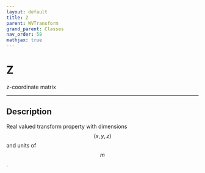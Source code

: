 ```yaml
---
layout: default
title: Z
parent: WVTransform
grand_parent: Classes
nav_order: 58
mathjax: true
---
```


#  Z

z-coordinate matrix


---

## Description
Real valued transform property with dimensions $$(x,y,z)$$ and units of $$m$$.

